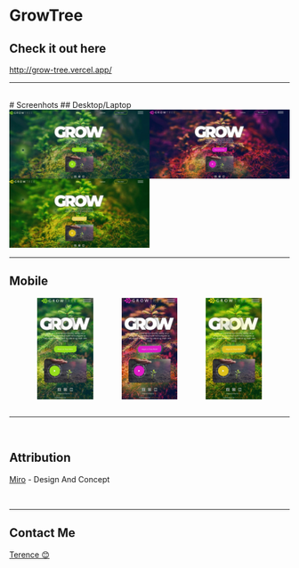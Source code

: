 # GrowTree
## Check it out here
http://grow-tree.vercel.app/
<hr>
<br>
# Screenhots
## Desktop/Laptop
<div style="display:flex;" >
    <img src = "./screenshots/desktop-green.jpg" width=50%>
     <img src = "./screenshots/desktop-purple.jpg" width=50% >
     
</div> 
 <div  > 
 <img src = "./screenshots/desktop-yellow.jpg" width=50% style="background-color:yellow"> 
 </div>
<hr>

## Mobile
<div style="display:flex; width:100%; justify-content:space-evenly" >
    <img src = "./screenshots/mobile-green.jpg" width=20%>
     <img src = "./screenshots/mobile-purple.jpg" width=20% >
      <img src = "./screenshots/mobile-yellow.jpg" width=20% style="background-color:yellow"> 
</div> 
<br>

<hr>
<br>

## Attribution
[Miro](https://dribbble.com/DrawingArt) - Design And Concept

<br>
<hr>

## Contact Me
[Terence 😊](terenceugoq@gmail.com)